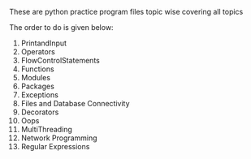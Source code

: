 These are python practice program files topic wise covering all topics

The order to do is given below:

1. PrintandInput
2. Operators
3. FlowControlStatements
4. Functions
5. Modules
6. Packages
7. Exceptions
8. Files and Database Connectivity
9. Decorators
10. Oops
11. MultiThreading
12. Network Programming
13. Regular Expressions
